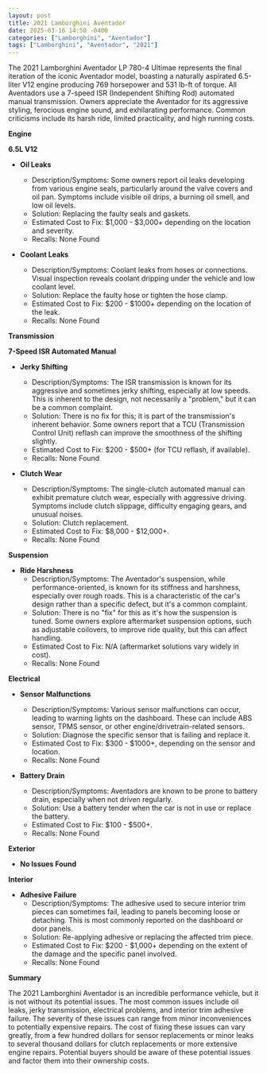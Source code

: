 ```yaml
---
layout: post
title: 2021 Lamborghini Aventador
date: 2025-03-16 14:50 -0400
categories: ["Lamborghini", "Aventador"]
tags: ["Lamborghini", "Aventador", "2021"]
---
```

The 2021 Lamborghini Aventador LP 780-4 Ultimae represents the final iteration of the iconic Aventador model, boasting a naturally aspirated 6.5-liter V12 engine producing 769 horsepower and 531 lb-ft of torque. All Aventadors use a 7-speed ISR (Independent Shifting Rod) automated manual transmission. Owners appreciate the Aventador for its aggressive styling, ferocious engine sound, and exhilarating performance. Common criticisms include its harsh ride, limited practicality, and high running costs.

**Engine**

**6.5L V12**

*   **Oil Leaks**
    *   Description/Symptoms: Some owners report oil leaks developing from various engine seals, particularly around the valve covers and oil pan. Symptoms include visible oil drips, a burning oil smell, and low oil levels.
    *   Solution: Replacing the faulty seals and gaskets.
    *   Estimated Cost to Fix: $1,000 - $3,000+ depending on the location and severity.
    *   Recalls: None Found

*   **Coolant Leaks**
    *   Description/Symptoms: Coolant leaks from hoses or connections. Visual inspection reveals coolant dripping under the vehicle and low coolant level.
    *   Solution: Replace the faulty hose or tighten the hose clamp.
    *   Estimated Cost to Fix: $200 - $1000+ depending on the location of the leak.
    *   Recalls: None Found

**Transmission**

**7-Speed ISR Automated Manual**

*   **Jerky Shifting**
    *   Description/Symptoms: The ISR transmission is known for its aggressive and sometimes jerky shifting, especially at low speeds. This is inherent to the design, not necessarily a "problem," but it can be a common complaint.
    *   Solution: There is no fix for this; it is part of the transmission's inherent behavior. Some owners report that a TCU (Transmission Control Unit) reflash can improve the smoothness of the shifting slightly.
    *   Estimated Cost to Fix: $200 - $500+ (for TCU reflash, if available).
    *   Recalls: None Found

*   **Clutch Wear**
    *   Description/Symptoms: The single-clutch automated manual can exhibit premature clutch wear, especially with aggressive driving. Symptoms include clutch slippage, difficulty engaging gears, and unusual noises.
    *   Solution: Clutch replacement.
    *   Estimated Cost to Fix: $8,000 - $12,000+.
    *   Recalls: None Found

**Suspension**

*   **Ride Harshness**
    *   Description/Symptoms: The Aventador's suspension, while performance-oriented, is known for its stiffness and harshness, especially over rough roads. This is a characteristic of the car's design rather than a specific defect, but it's a common complaint.
    *   Solution: There is no "fix" for this as it's how the suspension is tuned. Some owners explore aftermarket suspension options, such as adjustable coilovers, to improve ride quality, but this can affect handling.
    *   Estimated Cost to Fix: N/A (aftermarket solutions vary widely in cost).
    *   Recalls: None Found

**Electrical**

*   **Sensor Malfunctions**
    *   Description/Symptoms: Various sensor malfunctions can occur, leading to warning lights on the dashboard. These can include ABS sensor, TPMS sensor, or other engine/drivetrain-related sensors.
    *   Solution: Diagnose the specific sensor that is failing and replace it.
    *   Estimated Cost to Fix: $300 - $1000+, depending on the sensor and location.
    *   Recalls: None Found

*   **Battery Drain**
    *   Description/Symptoms: Aventadors are known to be prone to battery drain, especially when not driven regularly.
    *   Solution: Use a battery tender when the car is not in use or replace the battery.
    *   Estimated Cost to Fix: $100 - $500+.
    *   Recalls: None Found

**Exterior**

*   **No Issues Found**

**Interior**

*   **Adhesive Failure**
    *   Description/Symptoms: The adhesive used to secure interior trim pieces can sometimes fail, leading to panels becoming loose or detaching. This is most commonly reported on the dashboard or door panels.
    *   Solution: Re-applying adhesive or replacing the affected trim piece.
    *   Estimated Cost to Fix: $200 - $1,000+ depending on the extent of the damage and the specific panel involved.
    *   Recalls: None Found

**Summary**

The 2021 Lamborghini Aventador is an incredible performance vehicle, but it is not without its potential issues. The most common issues include oil leaks, jerky transmission, electrical problems, and interior trim adhesive failure. The severity of these issues can range from minor inconveniences to potentially expensive repairs. The cost of fixing these issues can vary greatly, from a few hundred dollars for sensor replacements or minor leaks to several thousand dollars for clutch replacements or more extensive engine repairs. Potential buyers should be aware of these potential issues and factor them into their ownership costs.

